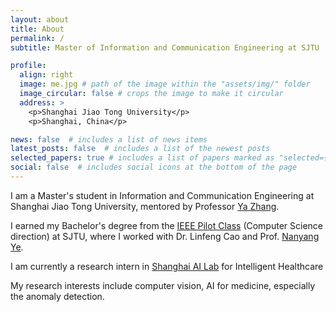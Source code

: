 ```yaml
---
layout: about
title: About
permalink: /
subtitle: Master of Information and Communication Engineering at SJTU

profile:
  align: right
  image: me.jpg # path of the image within the "assets/img/" folder
  image_circular: false # crops the image to make it circular
  address: >
    <p>Shanghai Jiao Tong University</p>
    <p>Shanghai, China</p>

news: false  # includes a list of news items
latest_posts: false  # includes a list of the newest posts
selected_papers: true # includes a list of papers marked as "selected={true}"
social: false  # includes social icons at the bottom of the page
---
```


I am a Master's student in Information and Communication Engineering at Shanghai Jiao Tong University, mentored by Professor [Ya Zhang](http://mediabrain.sjtu.edu.cn/yazhang/). 


I earned my Bachelor's degree from the [IEEE Pilot Class](https://english.seiee.sjtu.edu.cn/english/info/8338.htm) (Computer Science direction) at SJTU, where I worked with Dr. Linfeng Cao and Prof. [Nanyang Ye](https://ynysjtu.github.io/).

I am currently a research intern in [Shanghai AI Lab](https://www.shlab.org.cn/) for Intelligent Healthcare

My research interests include computer vision, AI for medicine, especially the anomaly detection.
